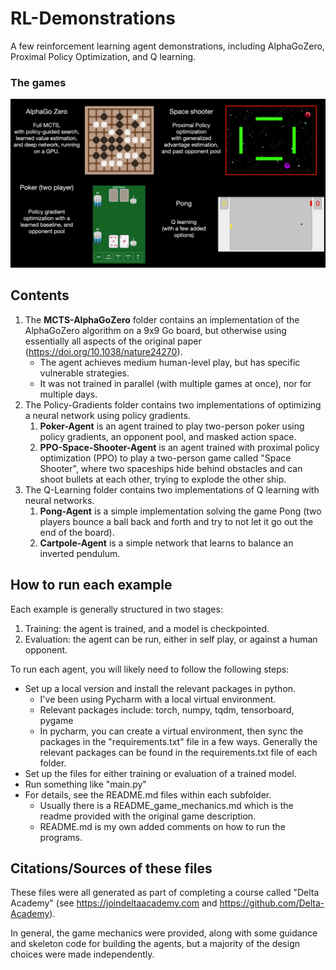 # RL-Demonstrations
 A few reinforcement learning agent demonstrations, including AlphaGoZero, 
 Proximal Policy Optimization, and Q learning.

### The games
![](IntroToGames.jpg)

## Contents
1. The **MCTS-AlphaGoZero** folder contains an implementation of the AlphaGoZero algorithm 
on a 9x9 Go board, but otherwise using essentially all aspects of the original paper (https://doi.org/10.1038/nature24270).
   - The agent achieves medium human-level play, but has specific vulnerable strategies.
   - It was not trained in parallel (with multiple games at once), nor for multiple days.
2. The Policy-Gradients folder contains two implementations of optimizing a neural network using policy gradients.
   1. **Poker-Agent** is an agent trained to play two-person poker using policy gradients, an opponent pool, and
   masked action space.
   2. **PPO-Space-Shooter-Agent** is an agent trained with proximal policy optimization (PPO) 
   to play a two-person game called "Space Shooter", where two spaceships hide behind
   obstacles and can shoot bullets at each other, trying to explode the other ship.
3. The Q-Learning folder contains two implementations of Q learning with neural networks.
   1. **Pong-Agent** is a simple implementation solving the game Pong (two players bounce a ball back and forth
   and try to not let it go out the end of the board).
   2. **Cartpole-Agent** is a simple network that learns to balance an inverted pendulum.


## How to run each example

Each example is generally structured in two stages:
1. Training: the agent is trained, and a model is checkpointed.
2. Evaluation: the agent can be run, either in self play, or against a human opponent.

To run each agent, you will likely need to follow the following steps:
- Set up a local version and install the relevant packages in python.
  - I've been using Pycharm with a local virtual environment. 
  - Relevant packages include: torch, numpy, tqdm, tensorboard, pygame
  - In pycharm, you can create a virtual environment, then sync the packages in the "requirements.txt" file
  in a few ways. Generally the relevant packages can be found in 
  the requirements.txt file of each folder.
- Set up the files for either training or evaluation of a trained model.
- Run something like "main.py"
- For details, see the README.md files within each subfolder.
  - Usually there is a README_game_mechanics.md which is the readme provided with the original game description.
  - README.md is my own added comments on how to run the programs.

## Citations/Sources of these files
These files were all generated as part of completing a course called "Delta Academy" 
(see https://joindeltaacademy.com and https://github.com/Delta-Academy).

In general, the game mechanics were provided, along with some guidance and skeleton code 
for building the agents, but a majority of the design choices were made independently. 
